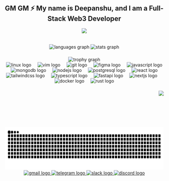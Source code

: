<h2 align="center">GM GM ⚡ My name is Deepanshu, and I am a Full-Stack Web3 Developer</h2>

<div align="center">
  <img src="https://visitor-badge.laobi.icu/badge?page_id=DeepanshuYadav-code.DeepanshuYadav-code&"  />
</div>

######

<div align="center">
  <img src="https://github-readme-stats.vercel.app/api/top-langs?username=DeepanshuYadav-code&locale=en&hide_title=true&layout=compact&card_width=320&langs_count=8&theme=dracula&hide_border=true&custom_title=Languages%20Used" height="150" alt="languages graph"  />
  <img src="https://github-readme-stats.vercel.app/api?username=DeepanshuYadav-code&hide_title=true&hide_rank=true&show_icons=true&include_all_commits=true&count_private=true&disable_animations=true&theme=dracula&locale=en&hide_border=true" height="150" alt="stats graph"  />

###
  
  <img src="https://github-profile-trophy.vercel.app?username=DeepanshuYadav-code&no-frame=true&no-bg=true&theme=dracula&column=9" height="150" alt="trophy graph"  />
</div>


<div align="center">
  <img src="https://cdn.jsdelivr.net/gh/devicons/devicon/icons/linux/linux-original.svg" height="40" alt="linux logo"  />
  <img width="12" />
  <img src="https://cdn.jsdelivr.net/gh/devicons/devicon/icons/vim/vim-original.svg" height="40" alt="vim logo"  />
  <img width="12" />
  <img src="https://cdn.jsdelivr.net/gh/devicons/devicon/icons/git/git-original.svg" height="40" alt="git logo"  />
  <img width="12" />
  <img src="https://cdn.jsdelivr.net/gh/devicons/devicon/icons/figma/figma-original.svg" height="40" alt="figma logo"  />
  <img width="12" />
  <img src="https://cdn.jsdelivr.net/gh/devicons/devicon/icons/javascript/javascript-original.svg" height="40" alt="javascript logo"  />
  <img width="12" />
  <img src="https://cdn.jsdelivr.net/gh/devicons/devicon/icons/mongodb/mongodb-original.svg" height="40" alt="mongodb logo"  />
  <img width="12" />
  <img src="https://cdn.jsdelivr.net/gh/devicons/devicon/icons/nodejs/nodejs-original.svg" height="40" alt="nodejs logo"  />
  <img width="12" />
  <img src="https://cdn.jsdelivr.net/gh/devicons/devicon/icons/postgresql/postgresql-original.svg" height="40" alt="postgresql logo"  />
  <img width="12" />
  <img src="https://cdn.jsdelivr.net/gh/devicons/devicon/icons/react/react-original.svg" height="40" alt="react logo"  />
  <img width="12" />
  <img src="https://cdn.jsdelivr.net/gh/devicons/devicon/icons/tailwindcss/tailwindcss-original-wordmark.svg" height="40" alt="tailwindcss logo"  />
  <img width="12" />
  <img src="https://cdn.jsdelivr.net/gh/devicons/devicon/icons/typescript/typescript-original.svg" height="40" alt="typescript logo"  />
  <img width="12" />
  <img src="https://cdn.jsdelivr.net/gh/devicons/devicon/icons/fastapi/fastapi-original.svg" height="40" alt="fastapi logo"  />
  <img width="12" />
  <img src="https://cdn.jsdelivr.net/gh/devicons/devicon/icons/nextjs/nextjs-original.svg" height="40" alt="nextjs logo"  />
  <img width="12" />
  <img src="https://cdn.jsdelivr.net/gh/devicons/devicon/icons/docker/docker-original.svg" height="40" alt="docker logo"  />
  <img width="12" />
  <img src="https://cdn.jsdelivr.net/gh/devicons/devicon/icons/rust/rust-original.svg" height="40" alt="rust logo"  />
</div>

###

<img align="right" height="115" src="https://gifdb.com/images/high/luffy-spinning-straw-hat-7t9ab5hrcqtv0ffg.webp"  />

###

<img height="135" src="https://raw.githubusercontent.com/DeepanshuYadav-code/DeepanshuYadav-code/output/snake.svg" alt="Snake animation" />

<div align="center">
  <a href="https://mail.google.com/mail/?view=cm&fs=1&to=yadavdeepanshu000@gmail.com" target="_blank">
    <img src="https://img.shields.io/static/v1?message=Gmail&logo=gmail&label=&color=D14836&logoColor=white&labelColor=&style=flat" height="35" alt="gmail logo"  />
  </a>
  <a href="https://t.me/+VAtJnaoySfozYmE1" target="_blank">
    <img src="https://img.shields.io/static/v1?message=Telegram&logo=telegram&label=&color=2CA5E0&logoColor=white&labelColor=&style=flat" height="35" alt="telegram logo"  />
  </a>
  <a href="https://youtu.be/xvFZjo5PgG0?si=0jbqWBvUXfC0-d3d" target="_blank">
    <img src="https://img.shields.io/static/v1?message=Slack&logo=slack&label=&color=4A154B&logoColor=white&labelColor=&style=flat" height="35" alt="slack logo"  />
  </a>
  <a href="https://discord.gg/euYBfdph" target="_blank">
    <img src="https://img.shields.io/static/v1?message=Discord&logo=discord&label=&color=7289DA&logoColor=white&labelColor=&style=flat" height="35" alt="discord logo"  />
  </a>
</div>
